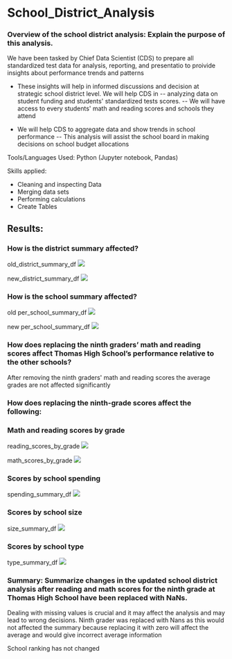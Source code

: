 # School_District_Analysis


### Overview of the school district analysis: Explain the purpose of this analysis.

We have been tasked by Chief Data Scientist (CDS) to prepare all standardized test data for analysis, reporting, and presentatio  to proivide insights about performance trends and patterns 

- These insights will help in informed discussions and decision at strategic school district level. We will help CDS in 
  -- analyzing data on student funding and students' standardized tests scores. 
  -- We will have access to every students' math and reading scores and schools they attend 

- We will help CDS to aggregate data and show trends in school  performance
  -- This analysis will assist the school board in making decisions on school budget allocations

Tools/Languages Used: Python (Jupyter notebook, Pandas)

Skills applied: 
 - Cleaning and inspecting Data
 - Merging data sets
 - Performing calculations
 - Create Tables
 



## Results: 

### How is the district summary affected?

old_district_summary_df
![](Images/district_summary_df.png)

new_district_summary_df
![](Images/updated%20district_summary_df.png)

### How is the school summary affected?
old per_school_summary_df
![](Images/old%20per_school_summary_df.head().png)

new per_school_summary_df
![](Images/new%20per_school_summary_df.head().png)


### How does replacing the ninth graders’ math and reading scores affect Thomas High School’s performance relative to the other schools?
After removing the ninth graders' math and reading scores the average grades are not affected significantly


### How does replacing the ninth-grade scores affect the following:


### Math and reading scores by grade
reading_scores_by_grade
![](Images/new%20math_scores_by_grade.head().png)

math_scores_by_grade
![](Images/new%20reading_scores_by_grade.head().png)


### Scores by school spending
spending_summary_df
![](Images/spending_summary_df.png)

### Scores by school size
size_summary_df
![](Images/new%20size_summary_df.png)

### Scores by school type
type_summary_df
![](Images/new%20type_summary_df.png)

### Summary: Summarize changes in the updated school district analysis after reading and math scores for the ninth grade at Thomas High School have been replaced with NaNs.

Dealing with missing values is crucial and it may affect the analysis and may lead to wrong decisions. Ninth grader was replaced with Nans as this would not affected the summary because replacing it with zero will affect the average and would give incorrect average information

School ranking has not changed 

